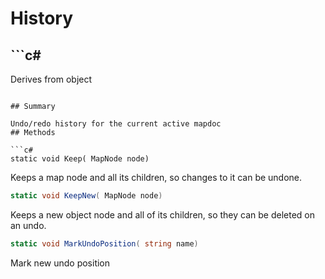 # History

## ```c#
Derives from object
```

## Summary

Undo/redo history for the current active mapdoc
## Methods

```c#
static void Keep( MapNode node) 
```
Keeps a map node and all its children, so changes to it can be undone.
```c#
static void KeepNew( MapNode node) 
```
Keeps a new object node and all of its children, so they can be deleted on an undo.
```c#
static void MarkUndoPosition( string name) 
```
Mark new undo position
